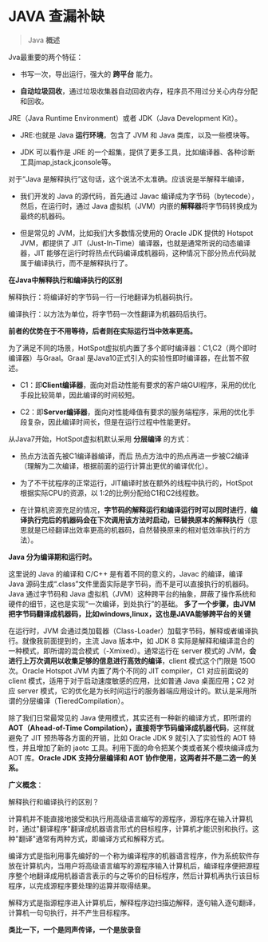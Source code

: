 # JAVA 查漏补缺


> Java  **概述**

Jva最重要的两个特征：
- 书写一次，导出运行，强大的 **跨平台** 能力。

- **自动垃圾回收**，通过垃圾收集器自动回收内存，程序员不用过分关心内存分配和回收。

JRE（Java Runtime Environment）或者 JDK（Java Development Kit）。

- JRE:也就是 Java **运行环境**，包含了 JVM 和 Java 类库，以及一些模块等。

- JDK 可以看作是 JRE 的一个超集，提供了更多工具，比如编译器、各种诊断工具jmap,jstack,jconsole等。

对于“Java 是解释执行”这句话，这个说法不太准确。应该说是半解释半编译，
- 我们开发的 Java 的源代码，首先通过 Javac 编译成为字节码（bytecode），然后，在运行时，通过 Java 虚拟机（JVM）内嵌的**解释器**将字节码转换成为最终的机器码。

- 但是常见的 JVM，比如我们大多数情况使用的 Oracle JDK 提供的 Hotspot JVM，都提供了 JIT（Just-In-Time）编译器，也就是通常所说的动态编译器，JIT 能够在运行时将热点代码编译成机器码，这种情况下部分热点代码就属于编译执行，而不是解释执行了。


**在Java中解释执行和编译执行的区别**

解释执行：将编译好的字节码一行一行地翻译为机器码执行。

编译执行：以方法为单位，将字节码一次性翻译为机器码后执行。

**前者的优势在于不用等待，后者则在实际运行当中效率更高。**

为了满足不同的场景，HotSpot虚拟机内置了多个即时编译器：C1,C2（两个即时编译器）与Graal。Graal 是Java10正式引入的实验性即时编译器，在此暂不叙述。

- C1：即**Client编译器**，面向对启动性能有要求的客户端GUI程序，采用的优化手段比较简单，因此编译的时间较短。

- C2：即**Server编译器**，面向对性能峰值有要求的服务端程序，采用的优化手段复杂，因此编译时间长，但是在运行过程中性能更好。


从Java7开始，HotSpot虚拟机默认采用 **分层编译** 的方式：

- 热点方法首先被C1编译器编译，而后 热点方法中的热点再进一步被C2编译（理解为二次编译，根据前面的运行计算出更优的编译优化）。

- 为了不干扰程序的正常运行，JIT编译时放在额外的线程中执行的，HotSpot根据实际CPU的资源，以 1:2的比例分配给C1和C2线程数。

- 在计算机资源充足的情况，**字节码的解释运行和编译运行时可以同时进行**，**编译执行完后的机器码会在下次调用该方法时启动，已替换原本的解释执行**（意思就是已经翻译出效率更高的机器码，自然替换原来的相对低效率执行的方法）。


**Java 分为编译期和运行时。**

这里说的 Java 的编译和 C/C++ 是有着不同的意义的，Javac 的编译，编译 Java 源码生成“.class”文件里面实际是字节码，而不是可以直接执行的机器码。Java 通过字节码和 Java 虚拟机（JVM）这种跨平台的抽象，屏蔽了操作系统和硬件的细节，这也是实现“一次编译，到处执行”的基础。
**多了一个步骤，由JVM把字节码翻译成机器码，比如windows,linux，这也是JAVA能够跨平台的关键**



在运行时，JVM 会通过类加载器（Class-Loader）加载字节码，解释或者编译执行。就像我前面提到的，主流 Java 版本中，如 JDK 8 实际是解释和编译混合的一种模式，即所谓的混合模式（-Xmixed）。通常运行在 server 模式的 JVM，**会进行上万次调用以收集足够的信息进行高效的编译**，client 模式这个门限是 1500 次。Oracle Hotspot JVM 内置了两个不同的 JIT compiler，C1 对应前面说的 client 模式，适用于对于启动速度敏感的应用，比如普通 Java 桌面应用；C2 对应 server 模式，它的优化是为长时间运行的服务器端应用设计的。默认是采用所谓的分层编译（TieredCompilation）。

除了我们日常最常见的 Java 使用模式，其实还有一种新的编译方式，即所谓的 **AOT（Ahead-of-Time Compilation），直接将字节码编译成机器代码**，这样就避免了 JIT 预热等各方面的开销，比如 Oracle JDK 9 就引入了实验性的 AOT 特性，并且增加了新的 jaotc 工具。利用下面的命令把某个类或者某个模块编译成为 AOT 库。**Oracle JDK 支持分层编译和 AOT 协作使用，这两者并不是二选一的关系。**


**广义概念**：

解释执行和编译执行的区别？

计算机并不能直接地接受和执行用高级语言编写的源程序，源程序在输入计算机时，通过"翻译程序"翻译成机器语言形式的目标程序，计算机才能识别和执行。这种"翻译"通常有两种方式，即编译方式和解释方式。

编译方式是指利用事先编好的一个称为编译程序的机器语言程序，作为系统软件存放在计算机内，当用户将高级语言编写的源程序输入计算机后，编译程序便把源程序整个地翻译成用机器语言表示的与之等价的目标程序，然后计算机再执行该目标程序，以完成源程序要处理的运算并取得结果。

解释方式是指源程序进入计算机后，解释程序边扫描边解释，逐句输入逐句翻译，计算机一句句执行，并不产生目标程序。


**类比一下，一个是同声传译，一个是放录音**
